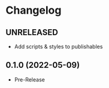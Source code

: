 # Changelog

## UNRELEASED

- Add scripts & styles to publishables

## 0.1.0 (2022-05-09)

- Pre-Release
